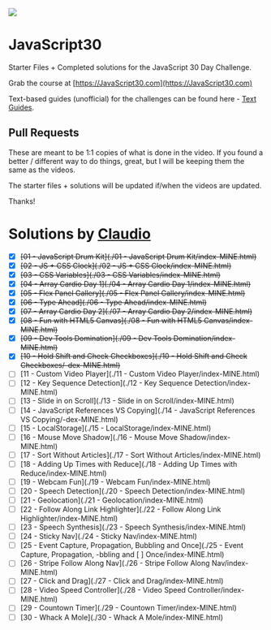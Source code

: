 ![](https://javascript30.com/images/JS3-social-share.png)

# JavaScript30

Starter Files + Completed solutions for the JavaScript 30 Day Challenge. 

Grab the course at [https://JavaScript30.com](https://JavaScript30.com)

Text-based guides (unofficial) for the challenges can be found here - [Text Guides](https://github.com/nitishdayal/JavaScript30).

## Pull Requests

These are meant to be 1:1 copies of what is done in the video. If you found a better / different way to do things, great, but I will be keeping them the same as the videos. 

The starter files + solutions will be updated if/when the videos are updated. 

Thanks!

# Solutions by [Claudio](https://github.com/claudiopro)

- [x] ~~[01 - JavaScript Drum Kit](./01 - JavaScript Drum Kit/index-MINE.html)~~
- [x] ~~[02 - JS + CSS Clock](./02 - JS + CSS Clock/index-MINE.html)~~
- [x] ~~[03 - CSS Variables](./03 - CSS Variables/index-MINE.html)~~
- [x] ~~[04 - Array Cardio Day 1](./04 - Array Cardio Day 1/index-MINE.html)~~
- [x] ~~[05 - Flex Panel Gallery](./05 - Flex Panel Gallery/index-MINE.html)~~
- [x] ~~[06 - Type Ahead](./06 - Type Ahead/index-MINE.html)~~
- [x] ~~[07 - Array Cardio Day 2](./07 - Array Cardio Day 2/index-MINE.html)~~
- [x] ~~[08 - Fun with HTML5 Canvas](./08 - Fun with HTML5 Canvas/index-MINE.html)~~
- [x] ~~[09 - Dev Tools Domination](./09 - Dev Tools Domination/index-MINE.html)~~
- [x] ~~[10 - Hold Shift and Check Checkboxes](./10 - Hold Shift and Check Checkboxes/-dex-MINE.html)~~
- [ ] [11 - Custom Video Player](./11 - Custom Video Player/index-MINE.html)
- [ ] [12 - Key Sequence Detection](./12 - Key Sequence Detection/index-MINE.html)
- [ ] [13 - Slide in on Scroll](./13 - Slide in on Scroll/index-MINE.html)
- [ ] [14 - JavaScript References VS Copying](./14 - JavaScript References VS Copying/-dex-MINE.html)
- [ ] [15 - LocalStorage](./15 - LocalStorage/index-MINE.html)
- [ ] [16 - Mouse Move Shadow](./16 - Mouse Move Shadow/index-MINE.html)
- [ ] [17 - Sort Without Articles](./17 - Sort Without Articles/index-MINE.html)
- [ ] [18 - Adding Up Times with Reduce](./18 - Adding Up Times with Reduce/index-MINE.html)
- [ ] [19 - Webcam Fun](./19 - Webcam Fun/index-MINE.html)
- [ ] [20 - Speech Detection](./20 - Speech Detection/index-MINE.html)
- [ ] [21 - Geolocation](./21 - Geolocation/index-MINE.html)
- [ ] [22 - Follow Along Link Highlighter](./22 - Follow Along Link Highlighter/index-MINE.html)
- [ ] [23 - Speech Synthesis](./23 - Speech Synthesis/index-MINE.html)
- [ ] [24 - Sticky Nav](./24 - Sticky Nav/index-MINE.html)
- [ ] [25 - Event Capture, Propagation, Bubbling and Once](./25 - Event Capture, Propagation, -bbling and [ ] Once/index-MINE.html)
- [ ] [26 - Stripe Follow Along Nav](./26 - Stripe Follow Along Nav/index-MINE.html)
- [ ] [27 - Click and Drag](./27 - Click and Drag/index-MINE.html)
- [ ] [28 - Video Speed Controller](./28 - Video Speed Controller/index-MINE.html)
- [ ] [29 - Countown Timer](./29 - Countown Timer/index-MINE.html)
- [ ] [30 - Whack A Mole](./30 - Whack A Mole/index-MINE.html)